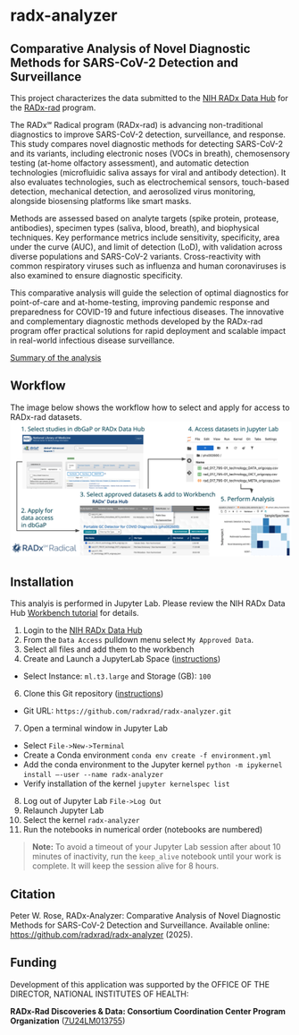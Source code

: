 # radx-analyzer
## Comparative Analysis of Novel Diagnostic Methods for SARS-CoV-2 Detection and Surveillance

This project characterizes the data submitted to the [NIH RADx Data Hub](https://radxdatahub.nih.gov/) for the [RADx-rad](https://www.nih.gov/research-training/medical-research-initiatives/radx/radx-programs) program.

The RADx℠ Radical program (RADx-rad) is advancing non-traditional diagnostics to improve SARS-CoV-2 detection, surveillance, and response. This study compares novel diagnostic methods for detecting SARS-CoV-2 and its variants, including electronic noses (VOCs in breath), chemosensory testing (at-home olfactory assessment), and automatic detection technologies (microfluidic saliva assays for viral and antibody detection). It also evaluates technologies, such as electrochemical sensors, touch-based detection, mechanical detection, and aerosolized virus monitoring, alongside biosensing platforms like smart masks.

Methods are assessed based on analyte targets (spike protein, protease, antibodies), specimen types (saliva, blood, breath), and biophysical techniques. Key performance metrics include sensitivity, specificity, area under the curve (AUC), and limit of detection (LoD), with validation across diverse populations and SARS-CoV-2 variants. Cross-reactivity with common respiratory viruses such as influenza and human coronaviruses is also examined to ensure diagnostic specificity.

This comparative analysis will guide the selection of optimal diagnostics for point-of-care and at-home-testing, improving pandemic response and preparedness for COVID-19 and future infectious diseases. The innovative and complementary diagnostic methods developed by the RADx-rad program offer practical solutions for rapid deployment and scalable impact in real-world infectious disease surveillance.

[Summary of the analysis](docs/RADx_rad_use_case_2025-06-09.pptx.pdf)

## Workflow
The image below shows the workflow how to select and apply for access to RADx-rad datasets.
![Workflow diagram](docs/workflow.png)

## Installation
This analyis is performed in  Jupyter Lab. Please review the NIH RADx Data Hub [Workbench tutorial](https://radxdatahub.nih.gov/workbenchTutorial?tutorial=jupyterLab) for details.

1. Login to the [NIH RADx Data Hub](https://radxdatahub.nih.gov/)
2. From the `Data Access` pulldown menu select `My Approved Data`.
3. Select all files and add them to the workbench
5. Create and Launch a JupyterLab Space ([instructions](https://radxdatahub.nih.gov/workbenchTutorial?tutorial=jupyterLab#create-space))
* Select Instance: `ml.t3.large` and Storage (GB): `100`
6. Clone this Git repository ([instructions](https://radxdatahub.nih.gov/workbenchTutorial?tutorial=jupyterLab#clone-git))
* Git URL: `https://github.com/radxrad/radx-analyzer.git`
7. Open a terminal window in Jupyter Lab
* Select `File->New->Terminal`
* Create a Conda environment
```conda env create -f environment.yml```
* Add the conda environment to the Jupyter kernel
```python -m ipykernel install –-user --name radx-analyzer```
* Verify installation of the kernel
```jupyter kernelspec list```

8. Log out of Jupyter Lab `File->Log Out`
9. Relaunch Jupyter Lab
10. Select the kernel `radx-analyzer`
11. Run the notebooks in numerical order (notebooks are numbered)


> **Note:** To avoid a timeout of your Jupyter Lab session after about 10 minutes of inactivity, run the `keep_alive` notebook until your work is complete. It will keep the session alive for 8 hours.

## Citation
Peter W. Rose, RADx-Analyzer: Comparative Analysis of Novel Diagnostic Methods for SARS-CoV-2 Detection and Surveillance. Available online: https://github.com/radxrad/radx-analyzer (2025).

## Funding
Development of this application was supported by the OFFICE OF THE DIRECTOR, NATIONAL INSTITUTES OF HEALTH:

**RADx-Rad Discoveries & Data: Consortium Coordination Center Program Organization** ([7U24LM013755](https://reporter.nih.gov/project-details/10745886))



